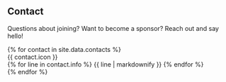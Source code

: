---
---

## Contact

Questions about joining? Want to become a sponsor? Reach out and say hello!

<div class="grid-wrapper">
{% for contact in site.data.contacts %}
    <article class="contact">
        <span class="material-symbols-outlined contact-icon">{{ contact.icon }}</span>
        <div class="contact-info">
            {% for line in contact.info %}
            {{ line | markdownify }}
            {% endfor %}
        </div>
    </article>
{% endfor %}
</div>
